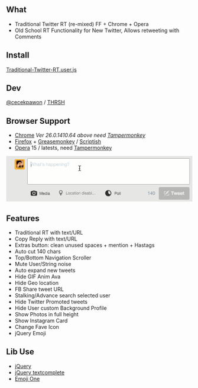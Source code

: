 ## What

- Traditional Twitter RT (re-mixed) FF + Chrome + Opera
- Old School RT Functionality for New Twitter, Allows retweeting with Comments

## Install
[Traditional-Twitter-RT.user.js](https://github.com/cecekpawon/Traditional-Twitter-RT/raw/master/releases/Traditional-Twitter-RT.user.js)

## Dev

[@cecekpawon](https://twitter.com/cecekpawon) / [THRSH](http://blog.thrsh.net)

## Browser Support

- [Chrome](https://www.google.com/chrome/) *Ver 26.0.1410.64 above need [Tampermonkey](https://chrome.google.com/webstore/detail/tampermonkey/dhdgffkkebhmkfjojejmpbldmpobfkfo)*
- [Firefox](https://www.mozilla.org/firefox) + [Greasemonkey](https://addons.mozilla.org/en-US/firefox/addon/greasemonkey/) / [Scriptish](https://addons.mozilla.org/en-US/firefox/addon/scriptish/)
- [Opera](http://www.opera.com/) 15  / latests, need [Tampermonkey](https://chrome.google.com/webstore/detail/tampermonkey/dhdgffkkebhmkfjojejmpbldmpobfkfo)

![ScreenShot](https://github.com/cecekpawon/Traditional-Twitter-RT/raw/master/assets/emoji.gif)

## Features

- Traditional RT with text/URL
- Copy Reply with text/URL
- Extras button: clean unused spaces + mention + Hastags
- Auto cut 140 chars
- Top/Bottom Navigation Scroller
- Mute User/String noise
- Auto expand new tweets
- Hide GIF Anim Ava
- Hide Geo location
- FB Share tweet URL
- Stalking/Advance search selected user
- Hide Twitter Promoted tweets
- Hide User custom Background Profile
- Show Photos in full height
- Show Instagram Card
- Change Fave Icon
- jQuery Emoji

## Lib Use

- [jQuery](https://jquery.com/)
- [jQuery textcomplete](https://github.com/yuku-t/jquery-textcomplete)
- [Emoji One](https://github.com/Ranks/emojione)